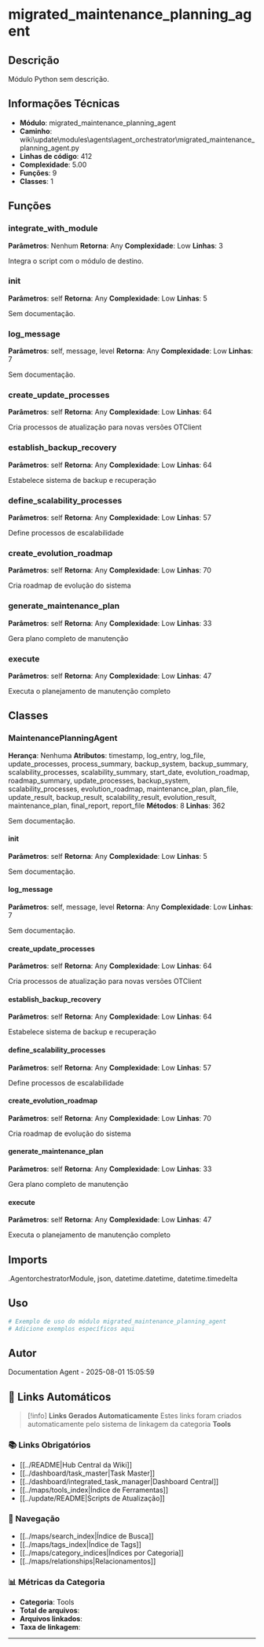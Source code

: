 # migrated_maintenance_planning_agent

## Descrição

Módulo Python sem descrição.

## Informações Técnicas

- **Módulo**: migrated_maintenance_planning_agent
- **Caminho**: wiki\update\modules\agents\agent_orchestrator\migrated_maintenance_planning_agent.py
- **Linhas de código**: 412
- **Complexidade**: 5.00
- **Funções**: 9
- **Classes**: 1

## Funções

### integrate_with_module

**Parâmetros**: Nenhum
**Retorna**: Any
**Complexidade**: Low
**Linhas**: 3

Integra o script com o módulo de destino.

### __init__

**Parâmetros**: self
**Retorna**: Any
**Complexidade**: Low
**Linhas**: 5

Sem documentação.

### log_message

**Parâmetros**: self, message, level
**Retorna**: Any
**Complexidade**: Low
**Linhas**: 7

Sem documentação.

### create_update_processes

**Parâmetros**: self
**Retorna**: Any
**Complexidade**: Low
**Linhas**: 64

Cria processos de atualização para novas versões OTClient

### establish_backup_recovery

**Parâmetros**: self
**Retorna**: Any
**Complexidade**: Low
**Linhas**: 64

Estabelece sistema de backup e recuperação

### define_scalability_processes

**Parâmetros**: self
**Retorna**: Any
**Complexidade**: Low
**Linhas**: 57

Define processos de escalabilidade

### create_evolution_roadmap

**Parâmetros**: self
**Retorna**: Any
**Complexidade**: Low
**Linhas**: 70

Cria roadmap de evolução do sistema

### generate_maintenance_plan

**Parâmetros**: self
**Retorna**: Any
**Complexidade**: Low
**Linhas**: 33

Gera plano completo de manutenção

### execute

**Parâmetros**: self
**Retorna**: Any
**Complexidade**: Low
**Linhas**: 47

Executa o planejamento de manutenção completo

## Classes

### MaintenancePlanningAgent

**Herança**: Nenhuma
**Atributos**: timestamp, log_entry, log_file, update_processes, process_summary, backup_system, backup_summary, scalability_processes, scalability_summary, start_date, evolution_roadmap, roadmap_summary, update_processes, backup_system, scalability_processes, evolution_roadmap, maintenance_plan, plan_file, update_result, backup_result, scalability_result, evolution_result, maintenance_plan, final_report, report_file
**Métodos**: 8
**Linhas**: 362

Sem documentação.

#### __init__

**Parâmetros**: self
**Retorna**: Any
**Complexidade**: Low
**Linhas**: 5

Sem documentação.

#### log_message

**Parâmetros**: self, message, level
**Retorna**: Any
**Complexidade**: Low
**Linhas**: 7

Sem documentação.

#### create_update_processes

**Parâmetros**: self
**Retorna**: Any
**Complexidade**: Low
**Linhas**: 64

Cria processos de atualização para novas versões OTClient

#### establish_backup_recovery

**Parâmetros**: self
**Retorna**: Any
**Complexidade**: Low
**Linhas**: 64

Estabelece sistema de backup e recuperação

#### define_scalability_processes

**Parâmetros**: self
**Retorna**: Any
**Complexidade**: Low
**Linhas**: 57

Define processos de escalabilidade

#### create_evolution_roadmap

**Parâmetros**: self
**Retorna**: Any
**Complexidade**: Low
**Linhas**: 70

Cria roadmap de evolução do sistema

#### generate_maintenance_plan

**Parâmetros**: self
**Retorna**: Any
**Complexidade**: Low
**Linhas**: 33

Gera plano completo de manutenção

#### execute

**Parâmetros**: self
**Retorna**: Any
**Complexidade**: Low
**Linhas**: 47

Executa o planejamento de manutenção completo

## Imports

.AgentorchestratorModule, json, datetime.datetime, datetime.timedelta

## Uso

```python
# Exemplo de uso do módulo migrated_maintenance_planning_agent
# Adicione exemplos específicos aqui
```

## Autor

Documentation Agent - 2025-08-01 15:05:59

## 🔗 **Links Automáticos**

> [!info] **Links Gerados Automaticamente**
> Estes links foram criados automaticamente pelo sistema de linkagem da categoria **Tools**

### **📚 Links Obrigatórios**
- [[../README|Hub Central da Wiki]]
- [[../dashboard/task_master|Task Master]]
- [[../dashboard/integrated_task_manager|Dashboard Central]]
- [[../maps/tools_index|Índice de Ferramentas]]
- [[../update/README|Scripts de Atualização]]

### **🧭 Navegação**
- [[../maps/search_index|Índice de Busca]]
- [[../maps/tags_index|Índice de Tags]]
- [[../maps/category_indices|Índices por Categoria]]
- [[../maps/relationships|Relacionamentos]]

### **📊 Métricas da Categoria**
- **Categoria**: Tools
- **Total de arquivos**: <!-- Contador automático -->
- **Arquivos linkados**: <!-- Contador automático -->
- **Taxa de linkagem**: <!-- Percentual automático -->

---

